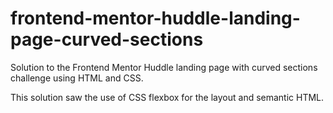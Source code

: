 # frontend-mentor-huddle-landing-page-curved-sections
Solution to the Frontend Mentor Huddle landing page with curved sections challenge using HTML and CSS.

This solution saw the use of CSS flexbox for the layout and semantic HTML.
